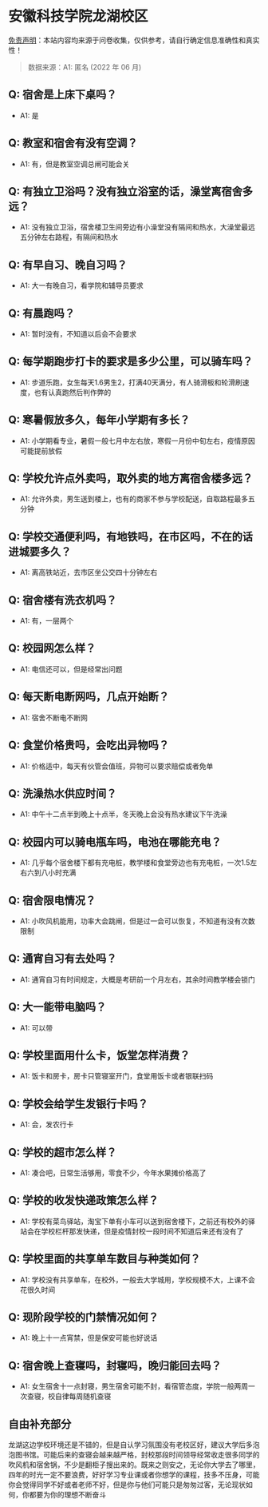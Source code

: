 # 安徽科技学院龙湖校区

[免责声明](https://colleges.chat/#_3)：本站内容均来源于问卷收集，仅供参考，请自行确定信息准确性和真实性！

> 数据来源：A1: 匿名 (2022 年 06 月)

## Q: 宿舍是上床下桌吗？

- A1: 是

## Q: 教室和宿舍有没有空调？

- A1: 有，但是教室空调总闸可能会关

## Q: 有独立卫浴吗？没有独立浴室的话，澡堂离宿舍多远？

- A1: 没有独立卫浴，宿舍楼卫生间旁边有小澡堂没有隔间和热水，大澡堂最远五分钟左右路程，有隔间和热水

## Q: 有早自习、晚自习吗？

- A1: 大一有晚自习，看学院和辅导员要求

## Q: 有晨跑吗？

- A1: 暂时没有，不知道以后会不会要求

## Q: 每学期跑步打卡的要求是多少公里，可以骑车吗？

- A1: 步道乐跑，女生每天1.6男生2，打满40天满分，有人骑滑板和轮滑刷速度，也有认真跑然后判作弊的

## Q: 寒暑假放多久，每年小学期有多长？

- A1: 小学期看专业，暑假一般七月中左右放，寒假一月份中旬左右，疫情原因可能提前放假

## Q: 学校允许点外卖吗，取外卖的地方离宿舍楼多远？

- A1: 允许外卖，男生送到楼上，也有的商家不参与学校配送，自取路程最多五分钟

## Q: 学校交通便利吗，有地铁吗，在市区吗，不在的话进城要多久？

- A1: 离高铁站近，去市区坐公交四十分钟左右

## Q: 宿舍楼有洗衣机吗？

- A1: 有，一层两个

## Q: 校园网怎么样？

- A1: 电信还可以，但是经常出问题

## Q: 每天断电断网吗，几点开始断？

- A1: 宿舍不断电不断网

## Q: 食堂价格贵吗，会吃出异物吗？

- A1: 价格适中，每天有伙管会值班，异物可以要求赔偿或者免单

## Q: 洗澡热水供应时间？

- A1: 中午十二点半到晚上十点半，冬天晚上会没有热水建议下午洗澡

## Q: 校园内可以骑电瓶车吗，电池在哪能充电？

- A1: 几乎每个宿舍楼下都有充电桩，教学楼和食堂旁边也有充电桩，一次1.5左右六到八小时充满

## Q: 宿舍限电情况？

- A1: 小吹风机能用，功率大会跳闸，但是过一会可以恢复，不知道有没有次数限制

## Q: 通宵自习有去处吗？

- A1: 通宵自习有时间规定，大概是考研前一个月左右，其余时间教学楼会锁门

## Q: 大一能带电脑吗？

- A1: 可以带

## Q: 学校里面用什么卡，饭堂怎样消费？

- A1: 饭卡和房卡，房卡只管寝室开门，食堂用饭卡或者银联扫码

## Q: 学校会给学生发银行卡吗？

- A1: 会，发农行卡

## Q: 学校的超市怎么样？

- A1: 凑合吧，日常生活够用，零食不少，今年水果摊价格高了

## Q: 学校的收发快递政策怎么样？

- A1: 学校有菜鸟驿站，淘宝下单有小车可以送到宿舍楼下，之前还有校外的驿站会在学校栏杆那发快递，但是疫情封校一段时间不知道后来还有没有了

## Q: 学校里面的共享单车数目与种类如何？

- A1: 学校没有共享单车，在校外，一般去大学城用，学校规模不大，上课不会花很久时间

## Q: 现阶段学校的门禁情况如何？

- A1: 晚上十一点宵禁，但是保安可能也好说话

## Q: 宿舍晚上查寝吗，封寝吗，晚归能回去吗？

- A1: 女生宿舍十一点封寝，男生宿舍可能不封，看宿管态度，学院一般两周一次查寝，校自律每周随机查寝

## 自由补充部分

龙湖这边学校环境还是不错的，但是自认学习氛围没有老校区好，建议大学后多泡泡图书馆。可能后来的查寝会越来越严格，封校那段时间领导经常收走很多同学的吹风机和宿舍锅，不少是翻柜子搜出来的。既来之则安之，无论你大学去了哪里，四年的时光一定不要浪费，好好学习专业课或者你想学的课程，技多不压身，可能你会觉得同学不好或者老师不好，但是你与他们可能只是匆匆过客，无论现状如何，你都要为你的理想不断奋斗